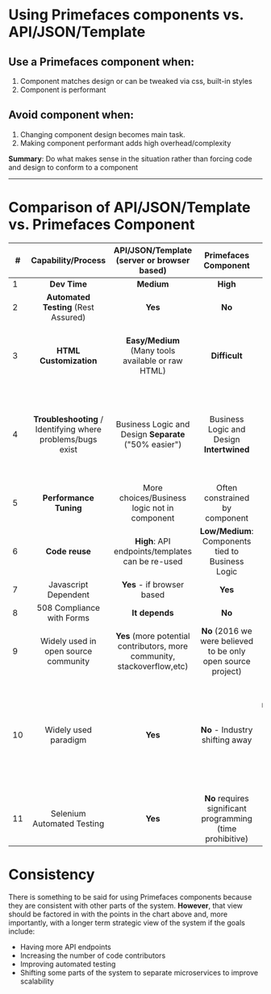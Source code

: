 
# Using Primefaces components vs. API/JSON/Template

## Use a Primefaces component when:

1. Component matches design or can be tweaked via css, built-in styles
1. Component is performant

## Avoid component when:

1. Changing component design becomes main task.
1. Making component performant adds high overhead/complexity


**Summary**: Do what makes sense in the situation rather than forcing code and design to conform to a component

---

# Comparison of API/JSON/Template vs. Primefaces Component


|#|Capability/Process|API/JSON/Template (server or browser based)|Primefaces Component|Note|
---|:---:|:---:|:---:|:---:
|1|**Dev Time**|**Medium**|**High**||
|2|**Automated Testing** (Rest Assured)|**Yes**|**No**|
|3|**HTML Customization**|**Easy/Medium** (Many tools available or raw HTML)|**Difficult**|Design limited to Primeface components. (ref: dataset page file listing)|
|4|**Troubleshooting** / Identifying where problems/bugs exist|Business Logic and Design **Separate** ("50% easier")|Business Logic and Design **Intertwined**|Easier to identify issues, especially with automated testing of business logic.|
|5|**Performance Tuning**|More choices/Business logic not in component|Often constrained by component||
|6|**Code reuse**|**High**: API endpoints/templates can be re-used|**Low/Medium**: Components tied to Business Logic|
|7|Javascript Dependent|**Yes** - if browser based|**Yes**|
|8|508 Compliance with Forms|**It depends**|**No**|
|9|Widely used in open source community|**Yes** (more potential contributors, more community, stackoverflow,etc)|**No** (2016 we were believed to be only open source project)||
|10|Widely used paradigm|**Yes**|**No** - Industry shifting away|Industry shift to microservices, other frameworks, Oracle pulling resources, fewer programmers in their 20s, etc.|
|11|Selenium Automated Testing|**Yes**|**No** requires significant programming (time prohibitive)|

# Consistency

There is something to be said for using Primefaces components because they are consistent with other parts of the system.  __However__, that view should be factored in with the points in the chart above and, more importantly, with a longer term strategic view of the system if the goals include:
  - Having more API endpoints
  - Increasing the number of code contributors
  - Improving automated testing
  - Shifting some parts of the system to separate microservices to improve scalability
